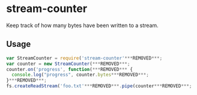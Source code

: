 # stream-counter

Keep track of how many bytes have been written to a stream.

## Usage

```js
var StreamCounter = require('stream-counter'***REMOVED***;
var counter = new StreamCounter(***REMOVED***;
counter.on('progress', function(***REMOVED*** {
  console.log("progress", counter.bytes***REMOVED***;
}***REMOVED***;
fs.createReadStream('foo.txt'***REMOVED***.pipe(counter***REMOVED***;
```
